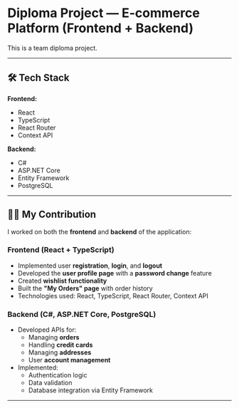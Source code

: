 # Diploma Project — E-commerce Platform (Frontend + Backend)

This is a team diploma project.

---

## 🛠 Tech Stack

**Frontend:**
- React
- TypeScript
- React Router
- Context API

**Backend:**
- C#
- ASP.NET Core
- Entity Framework
- PostgreSQL

---

## 👨‍💻 My Contribution

I worked on both the **frontend** and **backend** of the application:

### Frontend (React + TypeScript)
- Implemented user **registration**, **login**, and **logout**
- Developed the **user profile page** with a **password change** feature
- Created **wishlist functionality**
- Built the **"My Orders" page** with order history
- Technologies used: React, TypeScript, React Router, Context API

### Backend (C#, ASP.NET Core, PostgreSQL)
- Developed APIs for:
  - Managing **orders**
  - Handling **credit cards**
  - Managing **addresses**
  - User **account management**
- Implemented:
  - Authentication logic
  - Data validation
  - Database integration via Entity Framework

---

